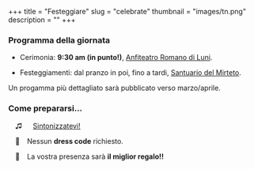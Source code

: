+++
title = "Festeggiare"
slug = "celebrate"
thumbnail = "images/tn.png"
description = ""
+++

### Programma della giornata

* Cerimonia: **9:30 am (in punto!)**, [Anfiteatro Romano di Luni](https://goo.gl/maps/UojhnNnR7Qv).

* Festeggiamenti: dal pranzo in poi, fino a tardi, [Santuario del Mirteto](http://www.santuariodelmirteto.it/).

Un progamma più dettagliato sarà pubblicato verso marzo/aprile.

### Come prepararsi...

&ensp;&ensp;<span class='iconsize'>&#9835;</span> &ensp;&ensp; [Sintonizzatevi!](https://www.youtube.com/watch?v=_xPz0K_CrgA)

&ensp;&ensp;<span class='iconsize'>&#128090;</span> &ensp; Nessun **dress code** richiesto.

&ensp;&ensp;<span class='iconsize'>&#127873;</span> &ensp; La vostra presenza sarà **il miglior regalo!!**
